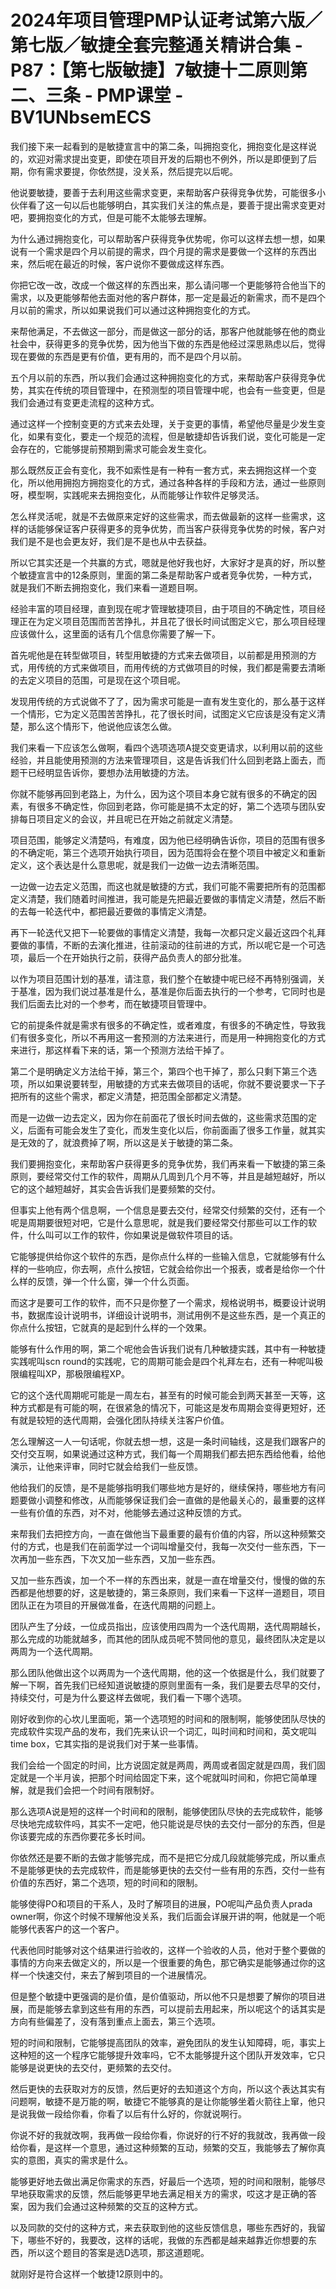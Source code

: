 # 2024年项目管理PMP认证考试第六版／第七版／敏捷全套完整通关精讲合集 - P87：【第七版敏捷】7敏捷十二原则第二、三条 - PMP课堂 - BV1UNbsemECS

我们接下来一起看到的是敏捷宣言中的第二条，叫拥抱变化，拥抱变化是这样说的，欢迎对需求提出变更，即使在项目开发的后期也不例外，所以是即便到了后期，你有需求要提，你依然提，没关系，然后提完以后呢。

他说要敏捷，要善于去利用这些需求变更，来帮助客户获得竞争优势，可能很多小伙伴看了这一句以后也能够明白，其实我们关注的焦点是，要善于提出需求变更对吧，要拥抱变化的方式，但是可能不太能够去理解。

为什么通过拥抱变化，可以帮助客户获得竞争优势呢，你可以这样去想一想，如果说有一个需求是四个月以前提的需求，四个月提的需求是要做一个这样的东西出来，然后呢在最近的时候，客户说你不要做成这样东西。

你把它改一改，改成一个做这样的东西出来，那么请问哪一个更能够符合他当下的需求，以及更能够帮他去面对他的客户群体，那一定是最近的新需求，而不是四个月以前的需求，所以如果说我们可以通过这种拥抱变化的方式。

来帮他满足，不去做这一部分，而是做这一部分的话，那客户他就能够在他的商业社会中，获得更多的竞争优势，因为他当下做的东西是他经过深思熟虑以后，觉得现在要做的东西是更有价值，更有用的，而不是四个月以前。

五个月以前的东西，所以我们会通过这种拥抱变化的方式，来帮助客户获得竞争优势，其实在传统的项目管理中，在预测型的项目管理中呢，也会有一些变更，但是我们会通过有变更走流程的这种方式。

通过这样一个控制变更的方式来去处理，关于变更的事情，希望他尽量是少发生变化，如果有变化，要走一个规范的流程，但是敏捷却告诉我们说，变化可能是一定会存在的，它能够提前预期到需求可能会发生变化。

那么既然反正会有变化，我不如索性是有一种有一套方式，来去拥抱这样一个变化，所以他用拥抱方拥抱变化的方式，通过各种各样的手段和方法，通过一些原则呀，模型啊，实践呢来去拥抱变化，从而能够让作软件足够灵活。

怎么样灵活呢，就是不去做原来定好的这些需求，而去做最新的这样一些需求，这样的话能够保证客户获得更多的竞争优势，而当客户获得竞争优势的时候，客户对我们是不是也会更友好，我们是不是也从中去获益。

所以它其实还是一个共赢的方式，嗯就是他好我也好，大家好才是真的好，所以整个敏捷宣言中的12条原则，里面的第二条是帮助客户或者竞争优势，一种方式，就是我们不断去拥抱变化，我们来看一道题目啊。

经验丰富的项目经理，直到现在呢才管理敏捷项目，由于项目的不确定性，项目经理正在为定义项目范围而苦苦挣扎，并且花了很长时间试图定义它，那么项目经理应该做什么，这里面的话有几个信息你需要了解一下。

首先呢他是在转型做项目，转型用敏捷的方式来去做项目，以前都是用预测的方式，用传统的方式来做项目，而用传统的方式做项目的时候，我们都是需要去清晰的去定义项目的范围，可是现在这个项目呢。

发现用传统的方式说做不了了，因为需求可能是一直有发生变化的，那么基于这样一个情形，它为定义范围苦苦挣扎，花了很长时间，试图定义它应该是没有定义清楚，那么这个情形下，他说他应该怎么做。

我们来看一下应该怎么做啊，看四个选项选项A提交变更请求，以利用以前的这些经验，并且能使用预测的方法来管理项目，这是告诉我们什么回到老路上面去，而题干已经明显告诉你，要想办法用敏捷的方法。

你就不能够再回到老路上，为什么，因为这个项目本身它就有很多的不确定的因素，有很多不确定性，你回到老路，你可能是搞不太定的好，第二个选项与团队安排每日项目定义的会议，并且呢已在开始之前就定义清楚。

项目范围，能够定义清楚吗，有难度，因为他已经明确告诉你，项目的范围有很多的不确定呃，第三个选项开始执行项目，因为范围将会在整个项目中被定义和重新定义，这个表达是什么意思呢，就是我们一边做一边去清晰范围。

一边做一边去定义范围，而这也就是敏捷的方式，我们可能不需要把所有的范围都定义清楚，我们随着时间推进，我可能是先把最近要做的事情定义清楚，然后不断的去每一轮迭代中，都把最近要做的事情定义清楚。

再下一轮迭代又把下一轮要做的事情定义清楚，我每一次都只定义最近这四个礼拜要做的事情，不断的去演化推进，往前滚动的往前进的方式，所以呢它是一个可选项，最后一个在开始执行之前，获得产品负责人的部分批准。

以作为项目范围计划的基准，请注意，我们整个在敏捷中呢已经不再特别强调，关于基准，因为我们说过基准是什么，基准是你后面去执行的一个参考，它同时也是我们后面去比对的一个参考，而在敏捷项目管理中。

它的前提条件就是需求有很多的不确定性，或者难度，有很多的不确定性，导致我们有很多变化，所以不再用这一套预测的方法来进行，而是用一种拥抱变化的方式来进行，那这样看下来的话，第一个预测方法给干掉了。

第二个是明确定义方法给干掉，第三个，第四个也干掉了，那么只剩下第三个选项，所以如果说要转型，用敏捷的方式来去做项目的话呢，你就不要说要求一下子把所有的这些个需求，都定义清楚，把范围全部都定义清楚。

而是一边做一边去定义，因为你在前面花了很长时间去做的，这些需求范围的定义，后面有可能会发生了变化，而发生变化以后，你前面画了很多工作量，就其实是无效的了，就浪费掉了啊，所以这是关于敏捷的第二条。

我们要拥抱变化，来帮助客户获得更多的竞争优势，我们再来看一下敏捷的第三条原则，要经常交付工作的软件，周期从几周到几个月不等，并且是越短越好，所以它的这个越短越好，其实会告诉我们是要频繁的交付。

但事实上他有两个信息啊，一个信息是要去交付，经常交付频繁的交付，还有一个呢是周期要很短对吧，它是什么意思呢，就是我们要经常交付那些可以工作的软件，什么叫可以工作的软件，你如果说是做软件项目的话。

它能够提供给你这个软件的东西，是你点什么样的一些输入信息，它就能够有什么样的一些响应，你去啊，点什么按钮，它就会给你出一个报表，或者是给你一个什么样的反馈，弹一个什么窗，弹一个什么页面。

而这才是要可工作的软件，而不只是你整了一个需求，规格说明书，概要设计说明书，数据库设计说明书，详细设计说明书，测试用例不是这些东西，是一个真正的你点什么按钮，它就真的是起到什么样的一个效果。

能够有什么作用的啊，第二个呢他会告诉我们说有几种敏捷实践，其中有一种敏捷实践呢叫scn round的实践呢，它的周期可能会是四个礼拜左右，还有一种呢叫极限编程叫XP，那极限编程XP。

它的这个迭代周期呢可能是一周左右，甚至有的时候可能会到两天甚至一天等，这种方式都是有可能的啊，在很紧急的情况下，可能这是发布周期会变得更短好，还有就是较短的迭代周期，会强化团队持续关注客户价值。

怎么理解这一人一句话呢，你就去想一想，这是一条时间轴线，这是我们跟客户的交付交互啊，如果说通过这种方式，我们每一个周期我们都去把东西给他看，给他演示，让他来评审，同时它就会给我们一些反馈。

他给我们的反馈，是不是能够指明我们哪些地方是好的，继续保持，哪些地方有问题要做小调整和修改，从而能够保证我们会一直做的是他最关心的，最重要的这样一些有价值的东西，对不对，他能够去通过这种反馈的方式。

来帮我们去把控方向，一直在做他当下最重要的最有价值的内容，所以这种频繁交付的方式，也是我们在前面学过一个词叫增量交付，我每一次交付一些东西，下一次再加一些东西，下次又加一些东西，又加一些东西。

又加一些东西诶，加一个不一样的东西出来，就是一直在增量交付，慢慢的做的东西都是他想要的好，这是敏捷的，第三条原则，我们来看一下这样一道题目，项目团队正在为项目的开展做准备，在迭代周期的问题上。

团队产生了分歧，一位成员指出，应该使用四周为一个迭代周期，迭代周期越长，那么完成的功能就越多，而其他的团队成员呢不赞同他的意见，最终团队决定是以两周为一个迭代周期。

那么团队他做出这个以两周为一个迭代周期，他的这一个依据是什么，我们就要了解一下啊，首先我们已经知道说敏捷的原则里面有一条，我们是要去尽早的交付，持续交付，可是为什么要这样去做呢，我们看一下哪个选项。

刚好收到你的心坎儿里面呃，第一个选项短的时间和的限制啊，能够使团队尽快的完成软件实现产品的发布，我们先来认识一个词汇，叫时间和时间和，英文呢叫time box，它其实指的是说我们对于某一些事情。

我们会给一个固定的时间，比方说固定就是两周，两周或者固定就是四周，我们固定就是一个半月诶，把那个时间给固定下来，这个呢就叫时间和，你把它简单理解，就是我们会把一个时间有限制好。

那么选项A说是短的这样一个时间和的限制，能够使团队尽快的去完成软件，能够尽快地完成软件吗，其实不一定吧，他只能说是尽快的去交付一部分的东西，但是你该要完成的东西你要花多长时间。

你依然还是要不断的去做才能够完成，而不是把它分成几段就能够完成，所以重点不是能够更快的去完成软件，而是能够更快的去交付一些有用的东西，交付一些有价值的东西好，第二个选项，短的时间和的限制。

能够使得PO和项目的干系人，及时了解项目的进展，PO呢叫产品负责人prada owner啊，你这个时候不理解他没关系，我们后面会详展开讲的啊，他就是一个呃能够代表客户的这一个客户。

代表他同时能够对这个结果进行验收的，这样一个验收的人员，他对于整个要做的事情的方向来去做定义的，所以是一个很重要的角色，那它确实是能够通过你的这样一个快速交付，来去了解到项目的一个进展情况。

但是整个敏捷中更强调的是价值，是价值驱动，所以他不只是想要了解你的项目进展，而是能够去拿到这些有用的东西，可以提前去用起来，所以呢这个的话其实是方向有些偏差了，没有落到重点上面去，第三个选项。

短的时间和限制，它能够提高团队的效率，避免团队的发生认知障碍，呃，事实上这种短的这一个程序它能够提升效率吗，它不太能够提升这个团队开发效率，它只能够是说更快的去交付，更频繁的去交付。

然后更快的去获取对方的反馈，然后更好的去知道这个方向，所以这个表达其实有问题啊，敏捷不是万能的啊，敏捷它不能够真的是让你能够坐着火箭往上窜，他只是说我做一段给你看，你看了以后有什么好的，你就说啊行。

你说不好的我就改啊，我再做一段给你看，你说好的行不好的我就改，我再做一段给你看，是这样一个意思，通过这种频繁的互动，频繁的交互，我能够去了解你真实的意图，真实的需求是什么。

能够更好地去做出满足你需求的东西，好最后一个选项，短的时间和限制，能够尽早地获取需求的反馈，然后能够更早地去满足相关方的需求，哎这才是正确的答案，因为我们会通过这种频繁的交互的这种方式。

以及同款的交付的这种方式，来去获取到他的这些反馈信息，哪些东西好的，我留下，哪些不好的，我要改，这样的话呢，我做的东西都是越来越靠近你想要的东西，所以这个题目的答案是选D选项，那这道题呢。

就刚好是符合这样一个敏捷12原则中的。